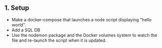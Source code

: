 ## 1. Setup

- Make a docker-compose that launches a node script displaying "hello world".
- Add a SQL DB
- Use the nodemon package and the Docker volumes system to watch the file and re-launch the script when it is updated.
